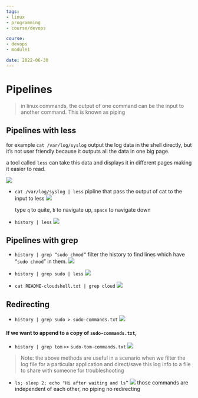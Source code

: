 ```yaml
---
tags: 
- linux
- programming
- course/devops

course:
- devops
- module1

date: 2022-06-30
---
```



# Pipelines

>in linux commands, the output of one command can be the input to another command. This is known as piping

Pipelines with less
----------------------------------------------

for example `cat /var/log/syslog` output the log data in the shell directly, but it’s not user friendly because it outputs all the data in one big page.

a tool called `less` can take this data and displays it in different pages making it easier to read.

[![](Pipelines-images/cat_logg.gif)](Pipelines-images/cat_logg.gif)

*   `cat /var/log/syslog | less` pipline that pass the output of cat to the input to less
    [![](Pipelines-images/cat_log_less.gif)](Pipelines-images/cat_log_less.gif)
    
    type `q` to quite, `b` to navigate up, `space` to navigate down

*   `history | less`
    [![](Pipelines-images/history_less.gif)](Pipelines-images/history_less.gif)




Pipelines with grep
-------------------------------------------------

*   `history | grep “sudo chmod”` filter the history to find lines which have “`sudo chmod`” in them.
    [![](Pipelines-images/Untitled.png)](Pipelines-images/Untitled.png)

*   `history | grep sudo | less`
    [![](Pipelines-images/grep_less.gif)](Pipelines-images/grep_less.gif)

*   `cat README-cloudshell.txt | grep cloud`
    [![](Pipelines-images/grep_cloud.gif)](Pipelines-images/grep_cloud.gif)
    

Redirecting
------------------------------

*   `history | grep sudo > sudo-commands.txt`
    [![](Pipelines-images/redirect.gif)](Pipelines-images/redirect.gif)


#### If we want to append to a copy of `sudo-commands.txt`,
*   `history | grep tom` `>>` `sudo-tom-commands.txt`
    [![](Pipelines-images/tom.gif)](Pipelines-images/tom.gif)


>Note: the above methods are useful in a scenario when we filter the log file for a particular application and direct/save this log info to a file to share with someone for troubleshooting

*   `ls; sleep 2; echo "Hi after waiting and ls”`
    [![](Pipelines-images/sleep.gif)](Pipelines-images/sleep.gif)
    those commands are independent of each other, no piping no redirecting